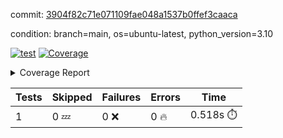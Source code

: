 commit: [3904f82c71e071109fae048a1537b0ffef3caaca](https://github.com/rcmdnk/python-template/tree/3904f82c71e071109fae048a1537b0ffef3caaca)

condition: branch=main, os=ubuntu-latest, python_version=3.10

[![test](https://github.com/rcmdnk/python-template/actions/workflows/test.yml/badge.svg)](https://github.com/rcmdnk/python-template/actions/runs/5232070060)
<a href="https://github.com/rcmdnk/python-template/blob/3904f82c71e071109fae048a1537b0ffef3caaca/README.md"><img alt="Coverage" src="https://img.shields.io/badge/Coverage-100%25-brightgreen.svg" /></a><details><summary>Coverage Report </summary><table><tr><th>File</th><th>Stmts</th><th>Miss</th><th>Cover</th></tr><tbody><tr><td><b>TOTAL</b></td><td><b>1</b></td><td><b>0</b></td><td><b>100%</b></td></tr></tbody></table></details>

| Tests | Skipped | Failures | Errors | Time |
| ----- | ------- | -------- | -------- | ------------------ |
| 1 | 0 :zzz: | 0 :x: | 0 :fire: | 0.518s :stopwatch: |

